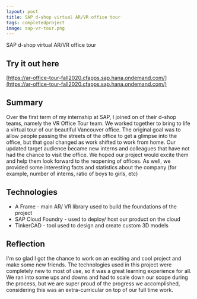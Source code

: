 ```yaml
---
layout: post
title: SAP d-shop virtual AR/VR office tour
tags: completedproject
image: sap-vr-tour.png
---
```




SAP d-shop virtual AR/VR office tour

## Try it out here
[https://ar-office-tour-fall2020.cfapps.sap.hana.ondemand.com/](https://ar-office-tour-fall2020.cfapps.sap.hana.ondemand.com/)


## Summary
Over the first term of my internship at SAP, I joined on of their d-shop teams, namely the VR Office Tour team. We worked together to bring to life a virtual tour of our beautiful Vancouver office. The original goal was to allow people passing the streets of the office to get a glimpse into the office, but that goal changed as work shifted to work from home. Our updated target audience became new interns and colleagues that have not had the chance to visit the office. We hoped our project would excite them and help them look forward to the reopening of offices. As well, we provided some interesting facts and statistics about the company (for example, number of interns, ratio of boys to girls, etc)


## Technologies
- A Frame - main AR/ VR library used to build the foundations of the project
- SAP Cloud Foundry - used to deploy/ host our product on the cloud
- TinkerCAD - tool used to design and create custom 3D models


## Reflection
I'm so glad I got the chance to work on an exciting and cool project and make some new friends. The technologies used in this project were completely new to most of use, so it was a great learning experience for all. We ran into some ups and downs and had to scale down our scope during the process, but we are super proud of the progress we accomplished, considering this was an extra-curricular on top of our full time work.
